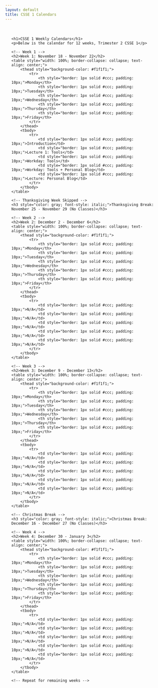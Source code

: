 ```yaml
---
layout: default
title: CSSE 1 Calendars
---
```


<div style="font-family: Arial, sans-serif; padding: 20px; margin: auto; max-width: 1200px;">

    <h1>CSSE 1 Weekly Calendars</h1>
    <p>Below is the calendar for 12 weeks, Trimester 2 CSSE 1</p>

    <!-- Week 1 -->
    <h2>Week 1: November 18 - November 22</h2>
    <table style="width: 100%; border-collapse: collapse; text-align: center;">
        <thead style="background-color: #f1f1f1;">
            <tr>
                <th style="border: 1px solid #ccc; padding: 10px;">Monday</th>
                <th style="border: 1px solid #ccc; padding: 10px;">Tuesday</th>
                <th style="border: 1px solid #ccc; padding: 10px;">Wednesday</th>
                <th style="border: 1px solid #ccc; padding: 10px;">Thursday</th>
                <th style="border: 1px solid #ccc; padding: 10px;">Friday</th>
            </tr>
        </thead>
        <tbody>
            <tr>
                <td style="border: 1px solid #ccc; padding: 10px;">Introduction</td>
                <td style="border: 1px solid #ccc; padding: 10px;">Lecture 1: Tools</td>
                <td style="border: 1px solid #ccc; padding: 10px;">Workday: Tools</td>
                <td style="border: 1px solid #ccc; padding: 10px;">Workday: Tools + Personal Blog</td>
                <td style="border: 1px solid #ccc; padding: 10px;">Lecture: Personal Blog</td>
            </tr>
        </tbody>
    </table>

    <!-- Thanksgiving Week Skipped -->
    <h3 style="color: gray; font-style: italic;">Thanksgiving Break: November 25 - November 29 (No Classes)</h3>

    <!-- Week 2 -->
    <h2>Week 2: December 2 - December 6</h2>
    <table style="width: 100%; border-collapse: collapse; text-align: center;">
        <thead style="background-color: #f1f1f1;">
            <tr>
                <th style="border: 1px solid #ccc; padding: 10px;">Monday</th>
                <th style="border: 1px solid #ccc; padding: 10px;">Tuesday</th>
                <th style="border: 1px solid #ccc; padding: 10px;">Wednesday</th>
                <th style="border: 1px solid #ccc; padding: 10px;">Thursday</th>
                <th style="border: 1px solid #ccc; padding: 10px;">Friday</th>
            </tr>
        </thead>
        <tbody>
            <tr>
                <td style="border: 1px solid #ccc; padding: 10px;">N/A</td>
                <td style="border: 1px solid #ccc; padding: 10px;">N/A</td>
                <td style="border: 1px solid #ccc; padding: 10px;">N/A</td>
                <td style="border: 1px solid #ccc; padding: 10px;">N/A</td>
                <td style="border: 1px solid #ccc; padding: 10px;">N/A</td>
            </tr>
        </tbody>
    </table>

    <!-- Week 3 -->
    <h2>Week 3: December 9 - December 13</h2>
    <table style="width: 100%; border-collapse: collapse; text-align: center;">
        <thead style="background-color: #f1f1f1;">
            <tr>
                <th style="border: 1px solid #ccc; padding: 10px;">Monday</th>
                <th style="border: 1px solid #ccc; padding: 10px;">Tuesday</th>
                <th style="border: 1px solid #ccc; padding: 10px;">Wednesday</th>
                <th style="border: 1px solid #ccc; padding: 10px;">Thursday</th>
                <th style="border: 1px solid #ccc; padding: 10px;">Friday</th>
            </tr>
        </thead>
        <tbody>
            <tr>
                <td style="border: 1px solid #ccc; padding: 10px;">N/A</td>
                <td style="border: 1px solid #ccc; padding: 10px;">N/A</td>
                <td style="border: 1px solid #ccc; padding: 10px;">N/A</td>
                <td style="border: 1px solid #ccc; padding: 10px;">N/A</td>
                <td style="border: 1px solid #ccc; padding: 10px;">N/A</td>
            </tr>
        </tbody>
    </table>

    <!-- Christmas Break -->
    <h3 style="color: gray; font-style: italic;">Christmas Break: December 16 - December 27 (No Classes)</h3>

    <!-- Week 4 -->
    <h2>Week 4: December 30 - January 3</h2>
    <table style="width: 100%; border-collapse: collapse; text-align: center;">
        <thead style="background-color: #f1f1f1;">
            <tr>
                <th style="border: 1px solid #ccc; padding: 10px;">Monday</th>
                <th style="border: 1px solid #ccc; padding: 10px;">Tuesday</th>
                <th style="border: 1px solid #ccc; padding: 10px;">Wednesday</th>
                <th style="border: 1px solid #ccc; padding: 10px;">Thursday</th>
                <th style="border: 1px solid #ccc; padding: 10px;">Friday</th>
            </tr>
        </thead>
        <tbody>
            <tr>
                <td style="border: 1px solid #ccc; padding: 10px;">N/A</td>
                <td style="border: 1px solid #ccc; padding: 10px;">N/A</td>
                <td style="border: 1px solid #ccc; padding: 10px;">N/A</td>
                <td style="border: 1px solid #ccc; padding: 10px;">N/A</td>
                <td style="border: 1px solid #ccc; padding: 10px;">N/A</td>
            </tr>
        </tbody>
    </table>

    <!-- Repeat for remaining weeks -->
</div>